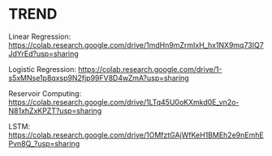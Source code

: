 # TREND

Linear Regression:  https://colab.research.google.com/drive/1mdHn9mZrmIxH_hx1NX9mq73IQ7JdYrEd?usp=sharing

Logistic Regression: https://colab.research.google.com/drive/1-s5xMNse1p8qxsp9N2fjp99FV8D4wZmA?usp=sharing

Reservoir Computing: https://colab.research.google.com/drive/1LTq45U0oKXmkd0E_vn2o-N81xhZxKPZT?usp=sharing

LSTM: https://colab.research.google.com/drive/1OMfztGAjWfKeH1BMEh2e9nEmhEPvn8Q_?usp=sharing
